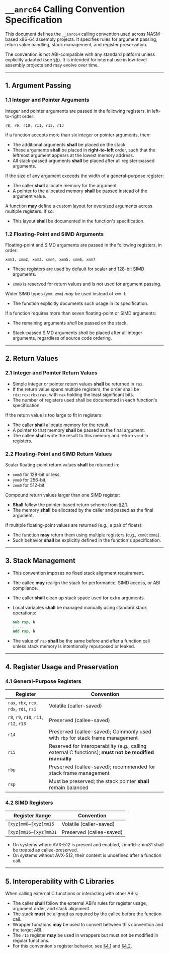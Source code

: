 # `__anrc64` Calling Convention Specification

This document defines the `__anrc64` calling convention used across NASM-based x86-64 assembly projects. It specifies rules for argument passing, return value handling, stack management, and register preservation.

The convention is not ABI-compatible with any standard platform unless explicitly adapted (see [§5](#5-interoperability-with-c-libraries)). It is intended for internal use in low-level assembly projects and may evolve over time.

---

## 1. Argument Passing

### 1.1 Integer and Pointer Arguments

Integer and pointer arguments are passed in the following registers, in left-to-right order:

```
r8, r9, r10, r11, r12, r13
```

If a function accepts more than six integer or pointer arguments, then:

* The additional arguments **shall** be placed on the stack.
* These arguments **shall** be placed in **right-to-left** order, such that the leftmost argument appears at the lowest memory address.
* All stack-passed arguments **shall** be placed after all register-passed arguments.

If the size of any argument exceeds the width of a general-purpose register:

* The caller **shall** allocate memory for the argument.
* A pointer to the allocated memory **shall** be passed instead of the argument value.

A function **may** define a custom layout for oversized arguments across multiple registers. If so:

* This layout **shall** be documented in the function's specification.

### 1.2 Floating-Point and SIMD Arguments

Floating-point and SIMD arguments are passed in the following registers, in order:

```
xmm1, xmm2, xmm3, xmm4, xmm5, xmm6, xmm7
```

* These registers are used by default for scalar and 128-bit SIMD arguments.

* `xmm0` is reserved for return values and is not used for argument passing.

Wider SIMD types (`ymm`, `zmm`) *may* be used instead of `xmm` if:

* The function explicitly documents such usage in its specification.

If a function requires more than seven floating-point or SIMD arguments:

* The remaining arguments *shall* be passed on the stack.

* Stack-passed SIMD arguments *shall* be placed after all integer arguments, regardless of source code ordering.

---

## 2. Return Values

### 2.1 Integer and Pointer Return Values

* Simple integer or pointer return values **shall** be returned in `rax`.
* If the return value spans multiple registers, the order shall be
`rdx:rcx:rbx:rax`, with `rax` holding the least significant bits.
* The number of registers used shall be documented in each function's specification.

If the return value is too large to fit in registers:

* The caller **shall** allocate memory for the result.
* A pointer to that memory **shall** be passed as the final argument.
* The callee **shall** write the result to this memory and return `void` in registers.

### 2.2 Floating-Point and SIMD Return Values

Scalar floating-point return values **shall** be returned in:

* `xmm0` for 128-bit or less,
* `ymm0` for 256-bit,
* `zmm0` for 512-bit.

Compound return values larger than one SIMD register:

* **Shall** follow the pointer-based return scheme from [§2.1](#21-integer-and-pointer-return-values).
* The memory **shall** be allocated by the caller and passed as the final argument.

If multiple floating-point values are returned (e.g., a pair of floats):

* The function **may** return them using multiple registers (e.g., `xmm0:xmm1`).
* Such behavior **shall** be explicitly defined in the function's specification.

---

## 3. Stack Management

* This convention imposes no fixed stack alignment requirement.

* The callee **may** realign the stack for performance, SIMD access, or ABI compliance.

* The caller **shall** clean up stack space used for extra arguments.

* Local variables **shall** be managed manually using standard stack operations:

  ```nasm
  sub rsp, N
  ; ...
  add rsp, N
  ```

* The value of `rsp` **shall** be the same before and after a function call unless stack memory is intentionally repurposed or leaked.

---

## 4. Register Usage and Preservation

### 4.1 General-Purpose Registers

| Register                                 | Convention                                                                                            |
| ---------------------------------------- | ----------------------------------------------------------------------------------------------------- |
| `rax`, `rbx`, `rcx`, `rdx`, `rdi`, `rsi` | Volatile (caller-saved)                                                                               |
| `r8`, `r9`, `r10`, `r11`, `r12`, `r13`   | Preserved (callee-saved)                                                                              |
| `r14`                                    | Preserved (callee-saved); Commonly used with `rbp` for stack frame management                         |
| `r15`                                    | Reserved for interoperability (e.g., calling external C functions); **must not be modified manually** |
| `rbp`                                    | Preserved (callee-saved); recommended for stack frame management                                      |
| `rsp`                                    | Must be preserved; the stack pointer **shall** remain balanced                                        |

### 4.2 SIMD Registers

| Register Range        | Convention               |
| --------------------- | ------------------------ |
| `[xyz]mm0–[xyz]mm15`  | Volatile (caller-saved)  |
| `[xyz]mm16–[xyz]mm31` | Preserved (callee-saved) |

* On systems where AVX-512 is present and enabled, zmm16–zmm31 shall be treated as callee-preserved.
* On systems without AVX-512, their content is undefined after a function call.

---

## 5. Interoperability with C Libraries

When calling external C functions or interacting with other ABIs:

* The caller **shall** follow the external ABI's rules for register usage, argument order, and stack alignment.
* The stack **must** be aligned as required by the callee before the function call.
* Wrapper functions **may** be used to convert between this convention and the target ABI.
* The `r15` register **may** be used in wrappers but must not be modified in regular functions.
* For this convention's register behavior, see [§4.1](#41-general-purpose-registers) and [§4.2](#42-simd-registers).
